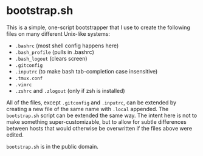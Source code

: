# bootstrap.sh

This is a simple, one-script bootstrapper that I use to create the
following files on many different Unix-like systems:

- `.bashrc` (most shell config happens here)
- `.bash_profile` (pulls in .bashrc)
- `.bash_logout` (clears screen)
- `.gitconfig`
- `.inputrc` (to make bash tab-completion case insensitive)
- `.tmux.conf`
- `.vimrc`
- `.zshrc` and `.zlogout` (only if zsh is installed)

All of the files, except `.gitconfig` and `.inputrc`, can be extended by
creating a new file of the same name with `.local` appended. The
`bootstrap.sh` script can be extended the same way. The intent here is
not to make something super-customizable, but to allow for subtle
differences between hosts that would otherwise be overwritten if the
files above were edited.

`bootstrap.sh` is in the public domain.
